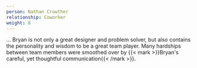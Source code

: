 ```yaml
---
person: Nathan Crowther
relationship: Coworker
weight: 8
---
```

... Bryan is not only a great designer and problem solver, but also contains the personality and wisdom to be a great team player. Many hardships between team members were smoothed over by {{< mark >}}Bryan's careful, yet thoughtful communication{{< /mark >}}.